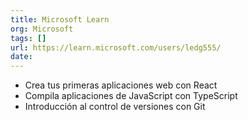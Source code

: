 ```yaml
---
title: Microsoft Learn
org: Microsoft
tags: []
url: https://learn.microsoft.com/users/ledg555/
date: 
---
```


* Crea tus primeras aplicaciones web con React
* Compila aplicaciones de JavaScript con TypeScript
* Introducción al control de versiones con Git
